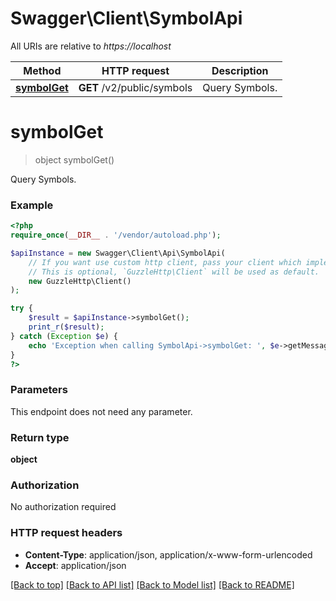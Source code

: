 # Swagger\Client\SymbolApi

All URIs are relative to *https://localhost*

Method | HTTP request | Description
------------- | ------------- | -------------
[**symbolGet**](SymbolApi.md#symbolGet) | **GET** /v2/public/symbols | Query Symbols.


# **symbolGet**
> object symbolGet()

Query Symbols.

### Example
```php
<?php
require_once(__DIR__ . '/vendor/autoload.php');

$apiInstance = new Swagger\Client\Api\SymbolApi(
    // If you want use custom http client, pass your client which implements `GuzzleHttp\ClientInterface`.
    // This is optional, `GuzzleHttp\Client` will be used as default.
    new GuzzleHttp\Client()
);

try {
    $result = $apiInstance->symbolGet();
    print_r($result);
} catch (Exception $e) {
    echo 'Exception when calling SymbolApi->symbolGet: ', $e->getMessage(), PHP_EOL;
}
?>
```

### Parameters
This endpoint does not need any parameter.

### Return type

**object**

### Authorization

No authorization required

### HTTP request headers

 - **Content-Type**: application/json, application/x-www-form-urlencoded
 - **Accept**: application/json

[[Back to top]](#) [[Back to API list]](../../README.md#documentation-for-api-endpoints) [[Back to Model list]](../../README.md#documentation-for-models) [[Back to README]](../../README.md)

